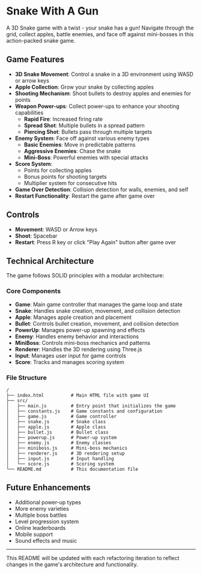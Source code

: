 # Snake With A Gun

A 3D Snake game with a twist - your snake has a gun! Navigate through the grid, collect apples, battle enemies, and face off against mini-bosses in this action-packed snake game.

## Game Features

- **3D Snake Movement**: Control a snake in a 3D environment using WASD or arrow keys
- **Apple Collection**: Grow your snake by collecting apples
- **Shooting Mechanism**: Shoot bullets to destroy apples and enemies for points
- **Weapon Power-ups**: Collect power-ups to enhance your shooting capabilities
  - **Rapid Fire**: Increased firing rate
  - **Spread Shot**: Multiple bullets in a spread pattern
  - **Piercing Shot**: Bullets pass through multiple targets
- **Enemy System**: Face off against various enemy types
  - **Basic Enemies**: Move in predictable patterns
  - **Aggressive Enemies**: Chase the snake
  - **Mini-Boss**: Powerful enemies with special attacks
- **Score System**: 
  - Points for collecting apples
  - Bonus points for shooting targets
  - Multiplier system for consecutive hits
- **Game Over Detection**: Collision detection for walls, enemies, and self
- **Restart Functionality**: Restart the game after game over

## Controls

- **Movement**: WASD or Arrow keys
- **Shoot**: Spacebar
- **Restart**: Press R key or click "Play Again" button after game over

## Technical Architecture

The game follows SOLID principles with a modular architecture:

### Core Components

- **Game**: Main game controller that manages the game loop and state
- **Snake**: Handles snake creation, movement, and collision detection
- **Apple**: Manages apple creation and placement
- **Bullet**: Controls bullet creation, movement, and collision detection
- **PowerUp**: Manages power-up spawning and effects
- **Enemy**: Handles enemy behavior and interactions
- **MiniBoss**: Controls mini-boss mechanics and patterns
- **Renderer**: Handles the 3D rendering using Three.js
- **Input**: Manages user input for game controls
- **Score**: Tracks and manages scoring system

### File Structure

```
/
├── index.html          # Main HTML file with game UI
├── src/
│   ├── main.js         # Entry point that initializes the game
│   ├── constants.js    # Game constants and configuration
│   ├── game.js         # Game controller
│   ├── snake.js        # Snake class
│   ├── apple.js        # Apple class
│   ├── bullet.js       # Bullet class
│   ├── powerup.js      # Power-up system
│   ├── enemy.js        # Enemy classes
│   ├── miniboss.js     # Mini-boss mechanics
│   ├── renderer.js     # 3D rendering setup
│   ├── input.js        # Input handling
│   └── score.js        # Scoring system
└── README.md           # This documentation file
```

## Future Enhancements

- Additional power-up types
- More enemy varieties
- Multiple boss battles
- Level progression system
- Online leaderboards
- Mobile support
- Sound effects and music

---

This README will be updated with each refactoring iteration to reflect changes in the game's architecture and functionality.